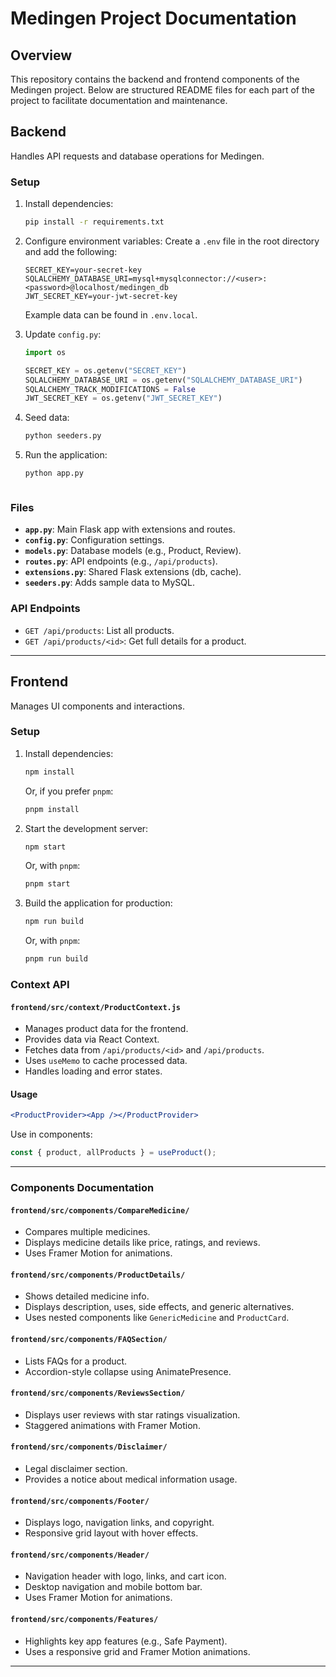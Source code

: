 # Medingen Project Documentation

## Overview
This repository contains the backend and frontend components of the Medingen project. Below are structured README files for each part of the project to facilitate documentation and maintenance.

## **Backend**
Handles API requests and database operations for Medingen.

### **Setup**
1. Install dependencies:
    ```bash
    pip install -r requirements.txt
    ```

2. Configure environment variables:
    Create a `.env` file in the root directory and add the following:
    ```
    SECRET_KEY=your-secret-key
    SQLALCHEMY_DATABASE_URI=mysql+mysqlconnector://<user>:<password>@localhost/medingen_db
    JWT_SECRET_KEY=your-jwt-secret-key
    ```

    Example data can be found in `.env.local`.

3. Update `config.py`:
    ```python
    import os

    SECRET_KEY = os.getenv("SECRET_KEY")
    SQLALCHEMY_DATABASE_URI = os.getenv("SQLALCHEMY_DATABASE_URI")
    SQLALCHEMY_TRACK_MODIFICATIONS = False
    JWT_SECRET_KEY = os.getenv("JWT_SECRET_KEY")
    ```

4. Seed data:
    ```bash
    python seeders.py
    ```

5. Run the application:
    ```bash
    python app.py
    ```
   ```

### **Files**
- **`app.py`**: Main Flask app with extensions and routes.
- **`config.py`**: Configuration settings.
- **`models.py`**: Database models (e.g., Product, Review).
- **`routes.py`**: API endpoints (e.g., `/api/products`).
- **`extensions.py`**: Shared Flask extensions (db, cache).
- **`seeders.py`**: Adds sample data to MySQL.

### **API Endpoints**
- `GET /api/products`: List all products.
- `GET /api/products/<id>`: Get full details for a product.

---

## **Frontend**
Manages UI components and interactions.
### **Setup**

1. Install dependencies:
    ```bash
    npm install
    ```
    Or, if you prefer `pnpm`:
    ```bash
    pnpm install
    ```

2. Start the development server:
    ```bash
    npm start
    ```
    Or, with `pnpm`:
    ```bash
    pnpm start
    ```

3. Build the application for production:
    ```bash
    npm run build
    ```
    Or, with `pnpm`:
    ```bash
    pnpm run build
    ```


### **Context API**
#### `frontend/src/context/ProductContext.js`
- Manages product data for the frontend.
- Provides data via React Context.
- Fetches data from `/api/products/<id>` and `/api/products`.
- Uses `useMemo` to cache processed data.
- Handles loading and error states.

#### **Usage**
```jsx
<ProductProvider><App /></ProductProvider>
```
Use in components:
```jsx
const { product, allProducts } = useProduct();
```

---

### **Components Documentation**

#### `frontend/src/components/CompareMedicine/`
- Compares multiple medicines.
- Displays medicine details like price, ratings, and reviews.
- Uses Framer Motion for animations.

#### `frontend/src/components/ProductDetails/`
- Shows detailed medicine info.
- Displays description, uses, side effects, and generic alternatives.
- Uses nested components like `GenericMedicine` and `ProductCard`.

#### `frontend/src/components/FAQSection/`
- Lists FAQs for a product.
- Accordion-style collapse using AnimatePresence.

#### `frontend/src/components/ReviewsSection/`
- Displays user reviews with star ratings visualization.
- Staggered animations with Framer Motion.

#### `frontend/src/components/Disclaimer/`
- Legal disclaimer section.
- Provides a notice about medical information usage.

#### `frontend/src/components/Footer/`
- Displays logo, navigation links, and copyright.
- Responsive grid layout with hover effects.

#### `frontend/src/components/Header/`
- Navigation header with logo, links, and cart icon.
- Desktop navigation and mobile bottom bar.
- Uses Framer Motion for animations.

#### `frontend/src/components/Features/`
- Highlights key app features (e.g., Safe Payment).
- Uses a responsive grid and Framer Motion animations.

---


